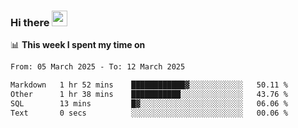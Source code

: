 ### Hi there <a href="https://www.gautamkrishnar.com/"><img src="https://media.giphy.com/media/hvRJCLFzcasrR4ia7z/giphy.gif" width="25px"></a>

📊 **This week I spent my time on**

<!--START_SECTION:waka-->

```txt
From: 05 March 2025 - To: 12 March 2025

Markdown   1 hr 52 mins    ████████████▓░░░░░░░░░░░░   50.11 %
Other      1 hr 38 mins    ███████████░░░░░░░░░░░░░░   43.76 %
SQL        13 mins         █▓░░░░░░░░░░░░░░░░░░░░░░░   06.06 %
Text       0 secs          ░░░░░░░░░░░░░░░░░░░░░░░░░   00.06 %
```

<!--END_SECTION:waka-->

